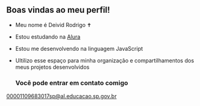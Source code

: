 ## Boas vindas ao meu perfil! 

- Meu nome é Deivid Rodrigo ✝

- Estou estudando na [Alura](https://www.alura.com.br)
- Estou me desenvolvendo na linguagem JavaScript
- Ultilizo esse espaço para minha organização e compartilhamentos dos meus projetos desenvolvidos

  ### Você pode entrar em contato comigo

00001109683017sp@al.educacao.sp.gov.br

